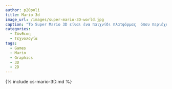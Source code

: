 ```yaml
---
author: p20poli
title: Mario 3d 
image_url: /images/super-mario-3D-world.jpg
caption: "Το Super Mario 3D είναι ένα παιχνίδι πλατφόρμας  όπου περιέχει 2D και 3D γραφικά. Το παιχνίδι επιτρέπει στους παίκτες του να αλλάζουν μεταξύ αυτών των δύο. Στο 3D οι παίκτες μπορούν να εξερευνήσουν το 3D περιβάλλον χρησιμοποιώντας τις κινήσεις του Mario. Το 2D θυμίζει ένα παιχνίδι πλατφόρμας όπως την παλιά εποχή. Οι παίκτες που μπορούν να πλοηγηθούν στα επίπεδα αποφεύγοντας εμπόδια, συλλέγοντας υπερδυνάμεις και νικώντας εχθρούς. Ένα μοναδικό χαρακτηριστικό είναι ότι οι παίκτες μπορούν να ξεκινήσουν με 2D γραφικά μετά να βρουν έναν σωλήνα που τους πηγαίνει στα 3D γραφική και μετά πάλι πίσω."
categories:
  - Σύνθεση
  - Τεχνολογία
tags:
  - Games
  - Mario
  - Graphics
  - 3D
  - 2D
---
```

{% include cs-mario-3D.md %}
